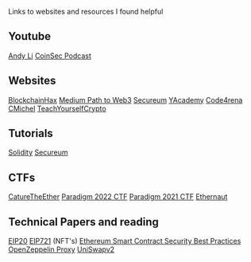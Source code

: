 Links to websites and resources I found helpful

## Youtube
[Andy Li](https://www.youtube.com/@andyli/videos)
[CoinSec Podcast](https://www.youtube.com/channel/UC6TBToDmLkLBqOfOLQSa1Zg)


## Websites
[BlockchainHax](https://start.blockchainhax.com/)
[Medium Path to Web3](https://medium.com/immunefi/hacking-the-blockchain-an-ultimate-guide-4f34b33c6e8b)
[Secureum](https://secureum.substack.com/)
[YAcademy](https://yacademy.dev/about/)
[Code4rena](https://code4rena.com/)
[CMichel](https://cmichel.io/how-to-become-a-smart-contract-auditor/)
[TeachYourselfCrypto](https://teachyourselfcrypto.com/#ftoc-module-2-ethereum-and-smart-contracts)

## Tutorials
[Solidity](https://youtu.be/M576WGiDBdQ)
[Secureum](https://www.youtube.com/c/SecureumVideos)

## CTFs
[CatureTheEther](https://capturetheether.com/)
[Paradigm 2022 CTF](https://github.com/paradigmxyz/paradigm-ctf-2022)
[Paradigm 2021 CTF](https://github.com/paradigmxyz/paradigm-ctf-2021)
[Ethernaut](https://ethernaut.openzeppelin.com/)

## Technical Papers and reading
[EIP20](https://eips.ethereum.org/EIPS/eip-20)
[EIP721](https://eips.ethereum.org/EIPS/eip-721) (NFT's)
[Ethereum Smart Contract Security Best Practices](https://consensys.github.io/smart-contract-best-practices/)
[OpenZeppelin Proxy](https://docs.openzeppelin.com/contracts/4.x/api/proxy)
[UniSwapv2](https://github.com/Uniswap/v2-core/blob/27f6354bae6685612c182c3bc7577e61bc8717e3/contracts/UniswapV2Pair.sol)

